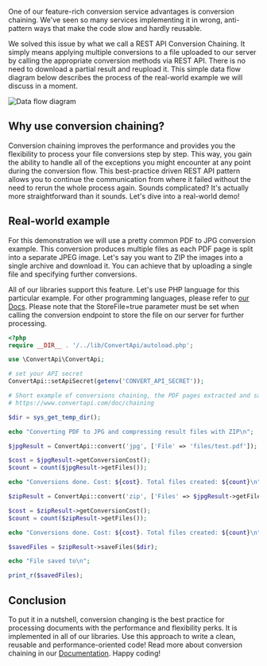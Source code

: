One of our feature-rich conversion service advantages is conversion chaining. 
We've seen so many services implementing it in wrong, anti-pattern ways that make the code slow and hardly reusable.

We solved this issue by what we call a REST API Conversion Chaining. 
It simply means applying multiple conversions to a file uploaded to our server by calling the appropriate conversion methods 
via REST API. There is no need to download a partial result and reupload it. 
This simple data flow diagram below describes the process of the real-world example we will discuss in a moment.

![Data flow diagram](https://user-images.githubusercontent.com/62603039/82210296-74bc0c80-9917-11ea-9164-eb951413eea0.png)

## Why use conversion chaining?

Conversion chaining improves the performance and provides you the flexibility to process your file conversions step by step. 
This way, you gain the ability to handle all of the exceptions you might encounter at any point during the conversion flow. 
This best-practice driven REST API pattern allows you to continue the communication from where it failed without the need to rerun the whole process again. 
Sounds complicated? It's actually more straightforward than it sounds. Let's dive into a real-world demo!

## Real-world example

For this demonstration we will use a pretty common PDF to JPG conversion example. This conversion produces multiple files as 
each PDF page is split into a separate JPEG image. Let's say you want to ZIP the images into a single archive and download it. 
You can achieve that by uploading a single file and specifying further conversions.

All of our libraries support this feature. Let's use PHP language for this particular example.
For other programming languages, please refer to [our Docs](https://www.convertapi.com/doc/chaining).
Please note that the StoreFile=true parameter must be set when calling the conversion endpoint to store the file on our server for further processing.

```php
<?php
require __DIR__ . '/../lib/ConvertApi/autoload.php';

use \ConvertApi\ConvertApi;

# set your API secret
ConvertApi::setApiSecret(getenv('CONVERT_API_SECRET'));

# Short example of conversions chaining, the PDF pages extracted and saved as separated JPGs and then ZIP'ed
# https://www.convertapi.com/doc/chaining

$dir = sys_get_temp_dir();

echo "Converting PDF to JPG and compressing result files with ZIP\n";

$jpgResult = ConvertApi::convert('jpg', ['File' => 'files/test.pdf']);

$cost = $jpgResult->getConversionCost();
$count = count($jpgResult->getFiles());

echo "Conversions done. Cost: ${cost}. Total files created: ${count}\n";

$zipResult = ConvertApi::convert('zip', ['Files' => $jpgResult->getFiles()]);

$cost = $zipResult->getConversionCost();
$count = count($zipResult->getFiles());

echo "Conversions done. Cost: ${cost}. Total files created: ${count}\n";

$savedFiles = $zipResult->saveFiles($dir);

echo "File saved to\n";

print_r($savedFiles);
```

## Conclusion

To put it in a nutshell, conversion changing is the best practice for processing documents with the performance and flexibility perks. 
It is implemented in all of our libraries. Use this approach to write a clean, reusable and performance-oriented code! 
Read more about conversion chaining in our [Documentation](https://www.convertapi.com/doc/chaining). Happy coding!
